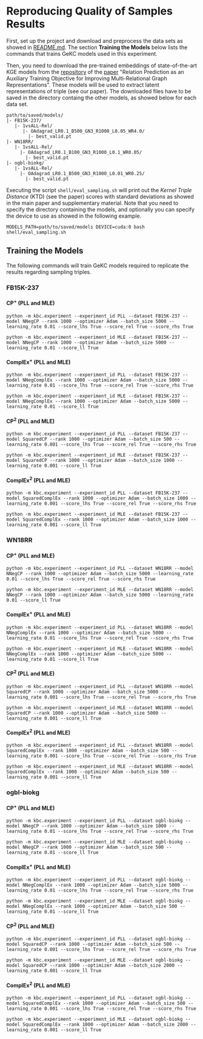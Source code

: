 # Reproducing Quality of Samples Results

First, set up the project and download and preprocess the data sets as showed in [README.md](../README.md).
The section **Training the Models** below lists the commands that trains GeKC models used in this experiment.

Then, you need to download the pre-trained embeddings of state-of-the-art KGE models from
the [repository](https://github.com/facebookresearch/ssl-relation-prediction#pretrained-embeddings)
of the [paper](https://openreview.net/forum?id=Qa3uS3H7-Le)
"Relation Prediction as an Auxiliary Training Objective for Improving Multi-Relational Graph Representations".
These models will be used to extract latent representations of triple (see our paper).
The downloaded files have to be saved in the directory containg the other models, as showed below for each data set.
```
path/to/saved/models/
|- FB15K-237/
   |- 1vsALL-Rel/
      |- OAdagrad_LR0.1_B500_GN3_R1000_L0.05_WR4.0/
        |- best_valid.pt
|- WN18RR/
   |- 1vsALL-Rel/
     |- OAdagrad_LR0.1_B100_GN3_R1000_L0.1_WR0.05/
       |- best_valid.pt
|- ogbl-biokg/
   |- 1vsALL-Rel/
     |- OAdagrad_LR0.1_B500_GN3_R1000_L0.01_WR0.25/
       |- best_valid.pt
```

Executing the script ```shell/eval_sampling.sh``` will print out the _Kernel Triple Distance_ (KTD)
(see the paper) scores with standard deviations as showed in the main paper and supplementary material.
Note that you need to specify the directory containing the models,
and optionally you can specify the device to use as showed in the following example.
```shell
MODELS_PATH=path/to/saved/models DEVICE=cuda:0 bash shell/eval_sampling.sh
```

## Training the Models

The following commands will train GeKC models required to replicate the results regarding sampling triples.

### FB15K-237

#### CP<sup>+</sup> (PLL and MLE)

```shell
python -m kbc.experiment --experiment_id PLL --dataset FB15K-237 --model NNegCP --rank 1000 --optimizer Adam --batch_size 5000 --learning_rate 0.01 --score_lhs True --score_rel True --score_rhs True
```

```shell
python -m kbc.experiment --experiment_id MLE --dataset FB15K-237 --model NNegCP --rank 1000 --optimizer Adam --batch_size 5000 --learning_rate 0.01 --score_ll True
```

#### ComplEx<sup>+</sup> (PLL and MLE)

```shell
python -m kbc.experiment --experiment_id PLL --dataset FB15K-237 --model NNegComplEx --rank 1000 --optimizer Adam --batch_size 5000 --learning_rate 0.01 --score_lhs True --score_rel True --score_rhs True
```

```shell
python -m kbc.experiment --experiment_id MLE --dataset FB15K-237 --model NNegComplEx --rank 1000 --optimizer Adam --batch_size 5000 --learning_rate 0.01 --score_ll True
```

#### CP<sup>2</sup> (PLL and MLE)

```shell
python -m kbc.experiment --experiment_id PLL --dataset FB15K-237 --model SquaredCP --rank 1000 --optimizer Adam --batch_size 500 --learning_rate 0.001 --score_lhs True --score_rel True --score_rhs True
```

```shell
python -m kbc.experiment --experiment_id MLE --dataset FB15K-237 --model SquaredCP --rank 1000 --optimizer Adam --batch_size 1000 --learning_rate 0.001 --score_ll True
```

#### ComplEx<sup>2</sup> (PLL and MLE)

```shell
python -m kbc.experiment --experiment_id PLL --dataset FB15K-237 --model SquaredComplEx --rank 1000 --optimizer Adam --batch_size 1000 --learning_rate 0.001 --score_lhs True --score_rel True --score_rhs True
```

```shell
python -m kbc.experiment --experiment_id MLE --dataset FB15K-237 --model SquaredComplEx --rank 1000 --optimizer Adam --batch_size 1000 --learning_rate 0.001 --score_ll True
```

### WN18RR

#### CP<sup>+</sup> (PLL and MLE)

```shell
python -m kbc.experiment --experiment_id PLL --dataset WN18RR --model NNegCP --rank 1000 --optimizer Adam --batch_size 5000 --learning_rate 0.01 --score_lhs True --score_rel True --score_rhs True
```

```shell
python -m kbc.experiment --experiment_id MLE --dataset WN18RR --model NNegCP --rank 1000 --optimizer Adam --batch_size 5000 --learning_rate 0.01 --score_ll True
```

#### ComplEx<sup>+</sup> (PLL and MLE)

```shell
python -m kbc.experiment --experiment_id PLL --dataset WN18RR --model NNegComplEx --rank 1000 --optimizer Adam --batch_size 5000 --learning_rate 0.01 --score_lhs True --score_rel True --score_rhs True
```

```shell
python -m kbc.experiment --experiment_id MLE --dataset WN18RR --model NNegComplEx --rank 1000 --optimizer Adam --batch_size 5000 --learning_rate 0.01 --score_ll True
```

#### CP<sup>2</sup> (PLL and MLE)

```shell
python -m kbc.experiment --experiment_id PLL --dataset WN18RR --model SquaredCP --rank 1000 --optimizer Adam --batch_size 5000 --learning_rate 0.001 --score_lhs True --score_rel True --score_rhs True
```

```shell
python -m kbc.experiment --experiment_id MLE --dataset WN18RR --model SquaredCP --rank 1000 --optimizer Adam --batch_size 5000 --learning_rate 0.001 --score_ll True
```

#### ComplEx<sup>2</sup> (PLL and MLE)

```shell
python -m kbc.experiment --experiment_id PLL --dataset WN18RR --model SquaredComplEx --rank 1000 --optimizer Adam --batch_size 500 --learning_rate 0.001 --score_lhs True --score_rel True --score_rhs True
```

```shell
python -m kbc.experiment --experiment_id MLE --dataset WN18RR --model SquaredComplEx --rank 1000 --optimizer Adam --batch_size 500 --learning_rate 0.001 --score_ll True
```

### ogbl-biokg

#### CP<sup>+</sup> (PLL and MLE)

```shell
python -m kbc.experiment --experiment_id PLL --dataset ogbl-biokg --model NNegCP --rank 1000 --optimizer Adam --batch_size 1000 --learning_rate 0.01 --score_lhs True --score_rel True --score_rhs True
```

```shell
python -m kbc.experiment --experiment_id MLE --dataset ogbl-biokg --model NNegCP --rank 1000 --optimizer Adam --batch_size 500 --learning_rate 0.01 --score_ll True
```

#### ComplEx<sup>+</sup> (PLL and MLE)

```shell
python -m kbc.experiment --experiment_id PLL --dataset ogbl-biokg --model NNegComplEx --rank 1000 --optimizer Adam --batch_size 5000 --learning_rate 0.01 --score_lhs True --score_rel True --score_rhs True
```

```shell
python -m kbc.experiment --experiment_id MLE --dataset ogbl-biokg --model NNegComplEx --rank 1000 --optimizer Adam --batch_size 500 --learning_rate 0.01 --score_ll True
```

#### CP<sup>2</sup> (PLL and MLE)

```shell
python -m kbc.experiment --experiment_id PLL --dataset ogbl-biokg --model SquaredCP --rank 1000 --optimizer Adam --batch_size 500 --learning_rate 0.001 --score_lhs True --score_rel True --score_rhs True
```

```shell
python -m kbc.experiment --experiment_id MLE --dataset ogbl-biokg --model SquaredCP --rank 1000 --optimizer Adam --batch_size 2000 --learning_rate 0.001 --score_ll True
```

#### ComplEx<sup>2</sup> (PLL and MLE)

```shell
python -m kbc.experiment --experiment_id PLL --dataset ogbl-biokg --model SquaredComplEx --rank 1000 --optimizer Adam --batch_size 500 --learning_rate 0.001 --score_lhs True --score_rel True --score_rhs True
```

```shell
python -m kbc.experiment --experiment_id MLE --dataset ogbl-biokg --model SquaredComplEx --rank 1000 --optimizer Adam --batch_size 2000 --learning_rate 0.001 --score_ll True
```

